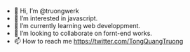 - 👋 Hi, I’m @truongwerk
- 👀 I’m interested in javascript.
- 🌱 I’m currently learning web developpment.
- 💞️ I’m looking to collaborate on fornt-end works.
- 📫 How to reach me https://twitter.com/TongQuangTruong

<!---
truongwerk/truongwerk is a ✨ special ✨ repository because its `README.md` (this file) appears on your GitHub profile.
You can click the Preview link to take a look at your changes.
--->
